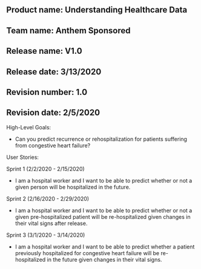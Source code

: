 ## Product name: Understanding Healthcare Data
## Team name: Anthem Sponsored
## Release name: V1.0
## Release date: 3/13/2020
## Revision number: 1.0 
## Revision date: 2/5/2020

High-Level Goals:
* Can you predict recurrence or rehospitalization for patients suffering from congestive heart failure?

User Stories:

Sprint 1 (2/2/2020 - 2/15/2020)
* I am a hospital worker and I want to be able to predict whether or not a given person will be hospitalized in the future.

Sprint 2 (2/16/2020 - 2/29/2020)
* I am a hospital worker and I want to be able to predict whether or not a given pre-hospitalized patient will be re-hospitalized given changes in their vital signs after release.


Sprint 3 (3/1/2020 - 3/14/2020)
* I am a hospital worker and I want to be able to predict whether a patient previously hospitalized for congestive heart failure will be re-hospitalized in the future given changes in their vital signs.


